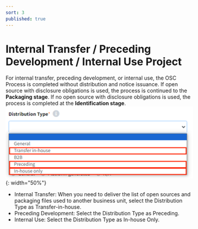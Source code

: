 ```yaml
---
sort: 3
published: true
---
```


# Internal Transfer / Preceding Development / Internal Use Project

For internal transfer, preceding development, or internal use,
the OSC Process is completed without distribution and notice issuance.
If open source with disclosure obligations is used, the process is continued to the **Packaging stage**.
If no open source with disclosure obligations is used, the process is completed at the **Identification stage**.
![DistTypeInCompany](../images/usecase/dist_type/transfer_preceding_inhouse.png){: width="50%"}

- Internal Transfer: When you need to deliver the list of open sources and packaging files used to another business unit, 
  select the Distribution Type as Transfer-in-house.
- Preceding Development: Select the Distribution Type as Preceding.
- Internal Use: Select the Distribution Type as In-house Only.

